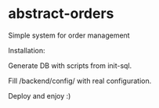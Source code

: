 abstract-orders
===============

Simple system for order management

Installation:

Generate DB with scripts from init-sql.

Fill /backend/config/ with real configuration.

Deploy and enjoy :)
